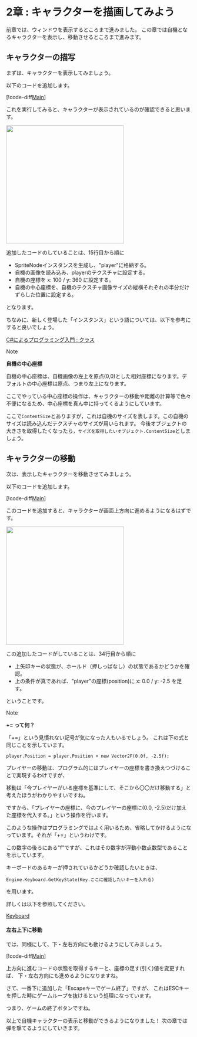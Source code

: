 # 2章 : キャラクターを描画してみよう
前章では、ウィンドウを表示するところまで進みました。
この章では自機となるキャラクターを表示し、移動させるところまで進みます。

## キャラクターの描写

まずは、キャラクターを表示してみましょう。

以下のコードを追加します。

[!code-diff[Main](Text/Spl1.cs)]

これを実行してみると、キャラクターが表示されているのが確認できると思います。

<img src="Image/display.png" height="320px">


追加したコードのしていることは、15行目から順に
* SpriteNodeインスタンスを生成し、"player"に格納する。
* 自機の画像を読み込み、playerのテクスチャに設定する。
* 自機の座標を x: 100 / y: 360 に設定する。
* 自機の中心座標を、自機のテクスチャ画像サイズの縦横それぞれの半分だけずらした位置に設定する。

となります。  

ちなみに、新しく登場した「インスタンス」という語については、以下を参考にすると良いでしょう。

[C#によるプログラミング入門 : クラス](https://ufcpp.net/study/csharp/oo_class.html)

> [!NOTE]
> **自機の中心座標**
> 
> 自機の中心座標は、自機画像の左上を原点(0,0)とした相対座標になります。デフォルトの中心座標は原点、つまり左上になります。
> 
> ここでやっている中心座標の操作は、キャラクターの移動や距離の計算等で色々不便になるため、中心座標を真ん中に持ってくるようにしています。

ここで`ContentSize`とありますが，これは自機のサイズを表します。この自機のサイズは読み込んだテクスチャのサイズが用いられます。
今後オブジェクトの大きさを取得したくなったら，`サイズを取得したいオブジェクト.ContentSize`としましょう。

## キャラクターの移動

次は、表示したキャラクターを移動させてみましょう。

以下のコードを追加します。

[!code-diff[Main](Text/Spl2.cs)]

このコードを追加すると、キャラクターが画面上方向に進めるようになるはずです。

<img src="Image/char_move.gif" height="320px">

この追加したコードがしていることは、34行目から順に
* 上矢印キーの状態が、ホールド（押しっぱなし）の状態であるかどうかを確認。
* 上の条件が真であれば、"player"の座標(position)に x: 0.0 / y: -2.5 を足す。

ということです。

> [!NOTE]
> **+= って何？**
>
> 「+=」という見慣れない記号が気になった人もいるでしょう。
> これは下の式と同じことを示しています。
> ```
> player.Position = player.Position + new Vector2F(0.0f, -2.5f);
> ```
> プレイヤーの移動は、プログラム的にはプレイヤーの座標を書き換えつづけることで実現するわけですが、
> 
> 移動は「今プレイヤーがいる座標を基準にして、そこから〇〇だけ移動する」と考えたほうがわかりやすいですね。
>
> ですから、「プレイヤーの座標に、今のプレイヤーの座標に(0.0, -2.5)だけ加えた座標を代入する。」という操作を行います。
> 
> このような操作はプログラミングではよく用いるため、省略してかけるようになっています。それが「+=」というわけです。


この数字の後ろにある"f"ですが、これはその数字が浮動小数点数型であることを示しています。

キーボードのあるキーが押されているかどうか確認したいときは、

` Engine.Keyboard.GetKeyState(Key.ここに確認したいキーを入れる) `

を用います。

詳しくは以下を参照してください。

[Keyboard](~/Manual/Input/Keyboard.md)

#### 左右上下に移動

では、同様にして、下・左右方向にも動けるようにしてみましょう。

[!code-diff[Main](Text/Spl3.cs)]

上方向に進むコードの状態を取得するキーと、座標の足す(引く)値を変更すれば、
下・左右方向にも進めるようになりますね。

さて、一番下に追加した「Escapeキーでゲーム終了」ですが、
これはESCキーを押した時にゲームループを抜けるという処理になっています。

つまり、ゲームの終了ボタンですね。

以上で自機キャラクターの表示と移動ができるようになりました！
次の章では弾を撃てるようにしていきます。
